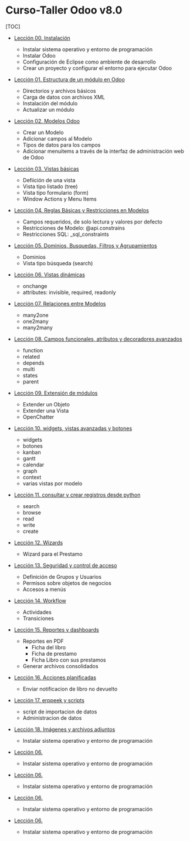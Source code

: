Curso-Taller Odoo v8.0
======================

[TOC]

- [Lección 00. Instalación](lecciones/00/)
    - Instalar sistema operativo y entorno de programación
    - Instalar Odoo
    - Configuración de Eclipse como ambiente de desarrollo
    - Crear un proyecto y configurar el entorno para ejecutar Odoo

- [Lección 01. Estructura de un módulo en Odoo](lecciones/01/)
    - Directorios y archivos básicos
    - Carga de datos con archivos XML
    - Instalación del módulo
    - Actualizar un módulo

- [Lección 02. Modelos Odoo](lecciones/02/)
    - Crear un Modelo
    - Adicionar campos al Modelo
    - Tipos de datos para los campos
    - Adicionar menuitems a través de la interfaz de administración web de Odoo

- [Lección 03. Vistas básicas](lecciones/03/)
    - Defiición de una vista
    - Vista tipo listado (tree)
    - Vista tipo formulario (form)
    - Window Actions y Menu Items

- [Lección 04. Reglas Básicas y Restricciones en Modelos](lecciones/04/)
    - Campos requeridos, de solo lectura y valores por defecto
    - Restricciones de Modelo: @api.constrains
    - Restricciones SQL: _sql_constraints

- [Lección 05. Dominios, Busquedas, Filtros y Agrupamientos](lecciones/05/)
    - Dominios
    - Vista tipo búsqueda (search)

- [Lección 06. Vistas dinámicas](lecciones/06/)
    - onchange
    - attributes: invisible, required, readonly

- [Lección 07. Relaciones entre Modelos](lecciones/07/)
    - many2one
    - one2many
    - many2many

- [Lección 08. Campos funcionales, atributos y decoradores avanzados](lecciones/0/)
    - function
    - related
    - depends
    - multi
    - states
    - parent

- [Lección 09. Extensión de módulos](lecciones/0/)
    - Extender un Objeto
    - Extender una Vista
    - OpenChatter

- [Lección 10. widgets, vistas avanzadas y botones](lecciones/08/)
    - widgets
    - botones
    - kanban
    - gantt
    - calendar
    - graph
    - context
    - varias vistas por modelo

- [Lección 11. consultar y crear registros desde python](lecciones/0/)
    - search
    - browse
    - read
    - write
    - create

- [Lección 12. Wizards](lecciones/0/)
    - Wizard para el Prestamo

- [Lección 13. Seguridad y control de acceso](lecciones/0/)
    - Definición de Grupos y Usuarios
    - Permisos sobre objetos de negocios
    - Accesos a menús

- [Lección 14. Workflow](lecciones/0/)
    - Actividades
    - Transiciones

- [Lección 15. Reportes y dashboards](lecciones/0/)
    - Reportes en PDF 
      - Ficha del libro
      - Ficha de prestamo
      - Ficha Libro con sus prestamos
    - Generar archivos consolidados

- [Lección 16. Acciones planificadas](lecciones/0/)
    - Enviar notificacion de libro no devuelto

- [Lección 17. erppeek y scripts](lecciones/0/)
    - script de importacion de datos
    - Administracion de datos

- [Lección 18. Imágenes y archivos adjuntos](lecciones/0/)
    - Instalar sistema operativo y entorno de programación

- [Lección 06. ](lecciones/0/)
    - Instalar sistema operativo y entorno de programación

- [Lección 06. ](lecciones/0/)
    - Instalar sistema operativo y entorno de programación

- [Lección 06. ](lecciones/0/)
    - Instalar sistema operativo y entorno de programación

- [Lección 06. ](lecciones/0/)
    - Instalar sistema operativo y entorno de programación

